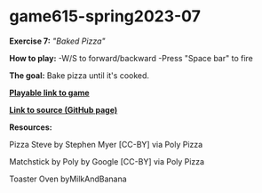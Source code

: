 # game615-spring2023-07

**Exercise 7:** _"Baked Pizza"_

**How to play:** 
-W/S to forward/backward
-Press "Space bar" to fire

**The goal:** 
 Bake pizza until it's cooked.

[**Playable link to game**](https://wy6714.github.io/game615-spring2023-06/exersice06/play/) 

[**Link to source (GitHub page)**](https://github.com/wy6714/game615-spring2023-06/tree/main/exersice06) 

**Resources:**

Pizza Steve by Stephen Myer [CC-BY] via Poly Pizza

Matchstick by Poly by Google [CC-BY] via Poly Pizza

Toaster Oven byMilkAndBanana

